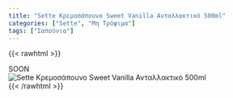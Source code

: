 ```yaml
---
title: "Sette Κρεμοσάπουνο Sweet Vanilla Ανταλλακτικό 500ml"
categories: ["Sette", "Μη Τρόφιμα"]
tags: ["Σαπούνια"]
---
```

{{< rawhtml >}}

<div class="sload420"><div class="product">SOON<br><div class="pimg"><img alt="Sette Κρεμοσάπουνο Sweet Vanilla Ανταλλακτικό 500ml" title="Sette Κρεμοσάπουνο Sweet Vanilla Ανταλλακτικό 500ml" src="/media/images/sette-kremosapouno-sweet-vanilla-antallaktiko-500ml.jpg"></div></div></div>
{{< /rawhtml >}}


